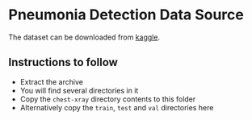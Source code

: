 # Pneumonia Detection Data Source

The dataset can be downloaded from [kaggle](https://www.kaggle.com/paultimothymooney/chest-xray-pneumonia/download).

## Instructions to follow

* Extract the archive
* You will find several directories in it
* Copy the `chest-xray` directory contents to this folder
* Alternatively copy the `train`, `test` and `val` directories here
